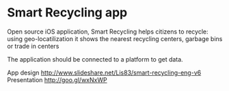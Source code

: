 Smart Recycling app
===================

Open source iOS application, Smart Recycling helps citizens to recycle: using geo-locatilization it shows the nearest recycling centers, garbage bins or trade in centers

The application should be connected to a platform to get data. 

App design http://www.slideshare.net/Lis83/smart-recycling-eng-v6
Presentation http://goo.gl/wxNxWP
